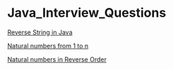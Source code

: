 # Java_Interview_Questions
[Reverse String in Java](https://github.com/vivekk-p/repo_Java_Interview_Questions/blob/main/Reverse%20String%20in%20Java)

[Natural numbers from 1 to n](https://github.com/vivekk-p/repo_Java_Interview_Questions/blob/main/Natural%20numbers%20from%201%20to%20n)

[Natural numbers in Reverse Order](https://github.com/vivekk-p/repo_Java_Interview_Questions/blob/main/Natural%20numbers%20in%20Reverse%20Order)
